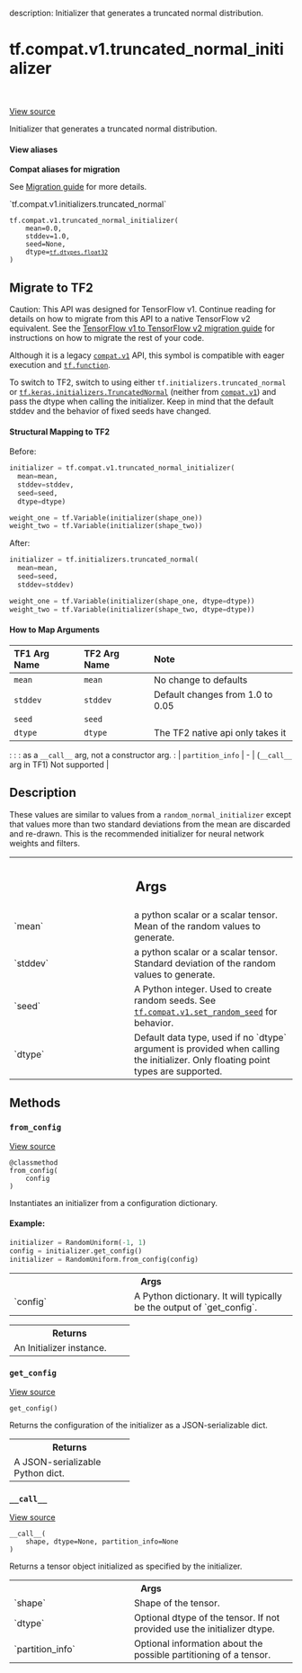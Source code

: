 description: Initializer that generates a truncated normal distribution.

<div itemscope itemtype="http://developers.google.com/ReferenceObject">
<meta itemprop="name" content="tf.compat.v1.truncated_normal_initializer" />
<meta itemprop="path" content="Stable" />
<meta itemprop="property" content="__call__"/>
<meta itemprop="property" content="__init__"/>
<meta itemprop="property" content="from_config"/>
<meta itemprop="property" content="get_config"/>
</div>

# tf.compat.v1.truncated_normal_initializer

<!-- Insert buttons and diff -->

<table class="tfo-notebook-buttons tfo-api nocontent" align="left">

</table>

<a target="_blank" class="external" href="/code/stable/tensorflow/python/ops/init_ops.py">View source</a>



Initializer that generates a truncated normal distribution.

<section class="expandable">
  <h4 class="showalways">View aliases</h4>
  <p>
<b>Compat aliases for migration</b>
<p>See
<a href="https://www.tensorflow.org/guide/migrate">Migration guide</a> for
more details.</p>
<p>`tf.compat.v1.initializers.truncated_normal`</p>
</p>
</section>

<pre class="devsite-click-to-copy prettyprint lang-py tfo-signature-link">
<code>tf.compat.v1.truncated_normal_initializer(
    mean=0.0,
    stddev=1.0,
    seed=None,
    dtype=<a href="../../../tf/dtypes.md#float32"><code>tf.dtypes.float32</code></a>
)
</code></pre>





 <section><devsite-expandable expanded>
 <h2 class="showalways">Migrate to TF2</h2>

Caution: This API was designed for TensorFlow v1.
Continue reading for details on how to migrate from this API to a native
TensorFlow v2 equivalent. See the
[TensorFlow v1 to TensorFlow v2 migration guide](https://www.tensorflow.org/guide/migrate)
for instructions on how to migrate the rest of your code.

Although it is a legacy <a href="../../../tf/compat/v1.md"><code>compat.v1</code></a> API, this symbol is compatible with eager
execution and <a href="../../../tf/function.md"><code>tf.function</code></a>.

To switch to TF2, switch to using either
`tf.initializers.truncated_normal` or <a href="../../../tf/keras/initializers/TruncatedNormal.md"><code>tf.keras.initializers.TruncatedNormal</code></a>
(neither from <a href="../../../tf/compat/v1.md"><code>compat.v1</code></a>) and
pass the dtype when calling the initializer. Keep in mind that
the default stddev and the behavior of fixed seeds have changed.

#### Structural Mapping to TF2

Before:

```python
initializer = tf.compat.v1.truncated_normal_initializer(
  mean=mean,
  stddev=stddev,
  seed=seed,
  dtype=dtype)

weight_one = tf.Variable(initializer(shape_one))
weight_two = tf.Variable(initializer(shape_two))
```

After:

```python
initializer = tf.initializers.truncated_normal(
  mean=mean,
  seed=seed,
  stddev=stddev)

weight_one = tf.Variable(initializer(shape_one, dtype=dtype))
weight_two = tf.Variable(initializer(shape_two, dtype=dtype))
```

#### How to Map Arguments

| TF1 Arg Name          | TF2 Arg Name    | Note                       |
| :-------------------- | :-------------- | :------------------------- |
| `mean`               | `mean`        | No change to defaults |
| `stddev`         | `stddev`        | Default changes from 1.0 to 0.05 |
| `seed`             | `seed` | |
| `dtype` | `dtype`   | The TF2 native api only takes it  |
:                     :      : as a `__call__` arg, not a constructor arg. :
| `partition_info`     | - |  (`__call__` arg in TF1) Not supported       |



 </aside></devsite-expandable></section>

<h2>Description</h2>

<!-- Placeholder for "Used in" -->

These values are similar to values from a `random_normal_initializer`
except that values more than two standard deviations from the mean
are discarded and re-drawn. This is the recommended initializer for
neural network weights and filters.

<!-- Tabular view -->
 <table class="responsive fixed orange">
<colgroup><col width="214px"><col></colgroup>
<tr><th colspan="2"><h2 class="add-link">Args</h2></th></tr>

<tr>
<td>
`mean`
</td>
<td>
a python scalar or a scalar tensor. Mean of the random values to
generate.
</td>
</tr><tr>
<td>
`stddev`
</td>
<td>
a python scalar or a scalar tensor. Standard deviation of the random
values to generate.
</td>
</tr><tr>
<td>
`seed`
</td>
<td>
A Python integer. Used to create random seeds. See
<a href="../../../tf/compat/v1/set_random_seed.md"><code>tf.compat.v1.set_random_seed</code></a> for behavior.
</td>
</tr><tr>
<td>
`dtype`
</td>
<td>
Default data type, used if no `dtype` argument is provided when
calling the initializer. Only floating point types are supported.
</td>
</tr>
</table>




## Methods

<h3 id="from_config"><code>from_config</code></h3>

<a target="_blank" class="external" href="/code/stable/tensorflow/python/ops/init_ops.py">View source</a>

<pre class="devsite-click-to-copy prettyprint lang-py tfo-signature-link">
<code>@classmethod</code>
<code>from_config(
    config
)
</code></pre>

Instantiates an initializer from a configuration dictionary.


#### Example:



```python
initializer = RandomUniform(-1, 1)
config = initializer.get_config()
initializer = RandomUniform.from_config(config)
```

<!-- Tabular view -->
 <table class="responsive fixed orange">
<colgroup><col width="214px"><col></colgroup>
<tr><th colspan="2">Args</th></tr>

<tr>
<td>
`config`
</td>
<td>
A Python dictionary. It will typically be the output of
`get_config`.
</td>
</tr>
</table>



<!-- Tabular view -->
 <table class="responsive fixed orange">
<colgroup><col width="214px"><col></colgroup>
<tr><th colspan="2">Returns</th></tr>
<tr class="alt">
<td colspan="2">
An Initializer instance.
</td>
</tr>

</table>



<h3 id="get_config"><code>get_config</code></h3>

<a target="_blank" class="external" href="/code/stable/tensorflow/python/ops/init_ops.py">View source</a>

<pre class="devsite-click-to-copy prettyprint lang-py tfo-signature-link">
<code>get_config()
</code></pre>

Returns the configuration of the initializer as a JSON-serializable dict.


<!-- Tabular view -->
 <table class="responsive fixed orange">
<colgroup><col width="214px"><col></colgroup>
<tr><th colspan="2">Returns</th></tr>
<tr class="alt">
<td colspan="2">
A JSON-serializable Python dict.
</td>
</tr>

</table>



<h3 id="__call__"><code>__call__</code></h3>

<a target="_blank" class="external" href="/code/stable/tensorflow/python/ops/init_ops.py">View source</a>

<pre class="devsite-click-to-copy prettyprint lang-py tfo-signature-link">
<code>__call__(
    shape, dtype=None, partition_info=None
)
</code></pre>

Returns a tensor object initialized as specified by the initializer.


<!-- Tabular view -->
 <table class="responsive fixed orange">
<colgroup><col width="214px"><col></colgroup>
<tr><th colspan="2">Args</th></tr>

<tr>
<td>
`shape`
</td>
<td>
Shape of the tensor.
</td>
</tr><tr>
<td>
`dtype`
</td>
<td>
Optional dtype of the tensor. If not provided use the initializer
dtype.
</td>
</tr><tr>
<td>
`partition_info`
</td>
<td>
Optional information about the possible partitioning of a
tensor.
</td>
</tr>
</table>





